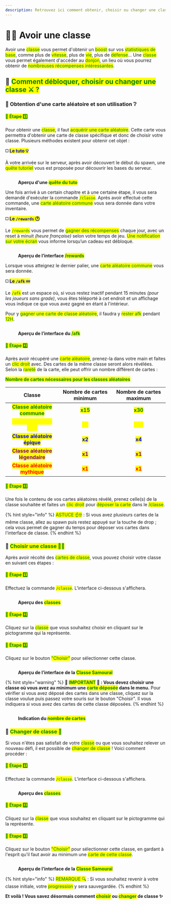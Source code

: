 ```yaml
---
description: Retrouvez ici comment obtenir, choisir ou changer une classe.
---
```


# 🧙‍♀️ Avoir une classe

Avoir une <mark style="color:green;">classe</mark> vous permet d'obtenir un <mark style="color:green;">boost</mark> sur vos <mark style="color:green;">statistiques de base</mark>, comme plus de <mark style="color:green;">vitesse</mark>, plus de <mark style="color:green;">vie</mark>, plus de <mark style="color:green;">défense</mark>... Une <mark style="color:green;">classe</mark> vous permet également d'accéder au <mark style="color:green;">donjon</mark>, un lieu où vous pourrez obtenir de <mark style="color:green;">nombreuses récompenses intéressantes</mark>.

## 💠 <mark style="color:green;">Comment débloquer, choisir ou changer une classe ⚔️ ?</mark>

### 🔸 Obtention d'une carte aléatoire et son utilisation ❔

#### <mark style="color:green;">🔹 Étape 1️⃣</mark>

Pour obtenir une <mark style="color:green;">classe</mark>, il faut <mark style="color:green;">acquérir une carte aléatoire</mark>. Cette carte vous permettra d'obtenir une carte de classe spécifique et donc de choisir votre classe. Plusieurs méthodes existent pour obtenir cet objet :

**◻️&#x20;**<mark style="color:blue;">**Le tuto 💡**</mark>

À votre arrivée sur le serveur, après avoir découvert le début du spawn, une <mark style="color:green;">quête tutoriel</mark> vous est proposée pour découvrir les bases du serveur.

<figure><img src="../.gitbook/assets/Tuto_Et_Astuce/Classe/ScoreboardTuto.png" alt=""><figcaption><p><strong>Aperçu d'une </strong><mark style="color:green;"><strong>quête du tuto</strong></mark></p></figcaption></figure>

Une fois arrivé à un certain chapitre et à une certaine étape, il vous sera demandé d'exécuter la commande <mark style="color:green;">`/classe`</mark>. Après avoir effectué cette commande, une <mark style="color:green;">carte aléatoire commune</mark> vous sera donnée dans votre inventaire.

**◻️&#x20;**<mark style="color:blue;">**Le**</mark><mark style="color:blue;">**&#x20;**</mark><mark style="color:blue;">**`/rewards`**</mark><mark style="color:blue;">**&#x20;**</mark><mark style="color:blue;">**🕐**</mark>

Le <mark style="color:green;">`/rewards`</mark> vous permet de <mark style="color:green;">gagner des récompenses</mark> chaque jour, avec un reset à minuit _(heure française)_ selon votre temps de jeu. <mark style="color:green;">Une notification sur votre écran</mark> vous informe lorsqu’un cadeau est débloqué.

<figure><img src="../.gitbook/assets/Tuto_Et_Astuce/Argent/InterfaceReward.png" alt=""><figcaption><p><strong>Aperçu de l’interface </strong><mark style="color:green;"><strong>/rewards</strong></mark></p></figcaption></figure>

Lorsque vous atteignez le dernier palier, une <mark style="color:green;">carte aléatoire commune</mark> vous sera donnée.

**◻️&#x20;**<mark style="color:blue;">**Le**</mark><mark style="color:blue;">**&#x20;**</mark><mark style="color:blue;">**`/afk`**</mark><mark style="color:blue;">**&#x20;**</mark><mark style="color:blue;">**💤**</mark>

Le <mark style="color:green;">`/afk`</mark> est un espace où, si vous restez inactif pendant 15 minutes _(pour les joueurs sans grade)_, vous êtes téléporté à cet endroit et un affichage vous indique ce que vous avez gagné en étant à l'intérieur.

Pour y <mark style="color:green;">gagner une carte de classe aléatoire</mark>, il faudra y <mark style="color:green;">rester afk</mark> pendant <mark style="color:green;">12H</mark>.

<figure><img src="../.gitbook/assets/Menu/Interface_Afk.png" alt=""><figcaption><p><strong>Aperçu de l’interface du </strong><mark style="color:green;"><strong>/afk</strong></mark></p></figcaption></figure>

#### <mark style="color:green;">🔹 Étape 2️⃣</mark>

Après avoir récupéré une <mark style="color:green;">carte aléatoire</mark>, prenez-la dans votre main et faites un <mark style="color:green;">clic droit</mark> avec. Des cartes de la même classe seront alors révélées. Selon la <mark style="color:green;">rareté</mark> de la carte, elle peut offrir un nombre différent de cartes :

<mark style="color:green;">**Nombre de cartes nécessaires pour les classes aléatoires**</mark>

|                               Classe                               |          Nombre de cartes minimum         |          Nombre de cartes maximum          |
| :----------------------------------------------------------------: | :---------------------------------------: | :----------------------------------------: |
|   <mark style="color:green;">**Classe aléatoire commune**</mark>   | <mark style="color:green;">**x15**</mark> |  <mark style="color:green;">**x30**</mark> |
|    <mark style="color:yellow;">**Classe aléatoire rare**</mark>    | <mark style="color:yellow;">**x5**</mark> | <mark style="color:yellow;">**x10**</mark> |
|    <mark style="color:blue;">**Classe aléatoire épique**</mark>    |  <mark style="color:blue;">**x2**</mark>  |   <mark style="color:blue;">**x4**</mark>  |
| <mark style="color:purple;">**Classe aléatoire légendaire**</mark> | <mark style="color:purple;">**x1**</mark> |  <mark style="color:purple;">**x1**</mark> |
|    <mark style="color:red;">**Classe aléatoire mythique**</mark>   |   <mark style="color:red;">**x1**</mark>  |   <mark style="color:red;">**x1**</mark>   |

#### <mark style="color:green;">🔹 Étape 3️⃣</mark>

Une fois le contenu de vos cartes aléatoires révélé, prenez celle(s) de la classe souhaitée et faites un <mark style="color:green;">clic droit</mark> pour <mark style="color:green;">déposer la carte</mark> dans le <mark style="color:green;">/classe</mark>.

{% hint style="info" %}
<mark style="color:green;">ASTUCE ☝🤓</mark> : Si vous avez plusieurs cartes de la même classe, allez au spawn puis restez appuyé sur la touche de drop ; cela vous permet de gagner du temps pour déposer vos cartes dans l'interface de classe.
{% endhint %}

### 🔸 <mark style="color:green;">Choisir une classe 🧝‍♂️</mark>

Après avoir récolté des <mark style="color:green;">cartes de classe</mark>, vous pouvez choisir votre classe en suivant ces étapes :

#### <mark style="color:green;">🔹 Étape 1️⃣</mark>

Effectuez la commande <mark style="color:green;">`/classe`</mark>. L'interface ci-dessous s'affichera.

<figure><img src="../.gitbook/assets/Les_Classes/Readme/ClassesExistantes.png" alt=""><figcaption><p><strong>Aperçu des </strong><mark style="color:green;"><strong>classes</strong></mark></p></figcaption></figure>

#### <mark style="color:green;">🔹 Étape 2️⃣</mark>

Cliquez sur la <mark style="color:green;">classe</mark> que vous souhaitez choisir en cliquant sur le pictogramme qui la représente.

#### <mark style="color:green;">🔹 Étape 3️⃣</mark>

Cliquez sur le bouton <mark style="color:green;">"Choisir"</mark> pour sélectionner cette classe.

<figure><img src="../.gitbook/assets/Tuto_Et_Astuce/Classe/Choisir.png" alt=""><figcaption><p><strong>Aperçu de l’interface de la </strong><mark style="color:green;"><strong>Classe Samouraï</strong></mark></p></figcaption></figure>

{% hint style="warning" %}
**🚨&#x20;**<mark style="color:green;">**IMPORTANT**</mark>**&#x20;🚨 : Vous devez choisir une classe où vous avez au minimum une&#x20;**<mark style="color:green;">**carte déposée**</mark>**&#x20;dans le menu.** Pour vérifier si vous avez déposé des cartes dans une classe, cliquez sur la classe voulue puis passez votre souris sur le bouton "Choisir". Il vous indiquera si vous avez des cartes de cette classe déposées.
{% endhint %}

<figure><img src="../.gitbook/assets/Tuto_Et_Astuce/Classe/NombreCarte.png" alt=""><figcaption><p><strong>Indication du </strong><mark style="color:green;"><strong>nombre de cartes</strong></mark></p></figcaption></figure>

### 🔸 <mark style="color:green;">Changer de classe 🔁</mark>

Si vous n'êtes pas satisfait de votre <mark style="color:green;">classe</mark> ou que vous souhaitez relever un nouveau défi, il est possible de <mark style="color:green;">changer de classe</mark> ! Voici comment procéder :

#### <mark style="color:green;">🔹 Étape 1️⃣</mark>

Effectuez la commande <mark style="color:green;">`/classe`</mark>. L'interface ci-dessous s'affichera.

<figure><img src="../.gitbook/assets/Les_Classes/Readme/ClassesExistantes.png" alt=""><figcaption><p><strong>Aperçu des </strong><mark style="color:green;"><strong>classes</strong></mark></p></figcaption></figure>

#### <mark style="color:green;">🔹 Étape 2️⃣</mark>

Cliquez sur la <mark style="color:green;">classe</mark> que vous souhaitez en cliquant sur le pictogramme qui la représente.

#### <mark style="color:green;">🔹 Étape 3️⃣</mark>

Cliquez sur le bouton <mark style="color:green;">"Choisir"</mark> pour sélectionner cette classe, en gardant à l'esprit qu'il faut avoir au minimum une <mark style="color:green;">carte de cette classe</mark>.

<figure><img src="../.gitbook/assets/Tuto_Et_Astuce/Classe/Choisir.png" alt=""><figcaption><p><strong>Aperçu de l’interface de la </strong><mark style="color:green;"><strong>Classe Samouraï</strong></mark></p></figcaption></figure>

{% hint style="info" %}
<mark style="color:green;">REMARQUE 🔍</mark> : Si vous souhaitez revenir à votre classe initiale, votre <mark style="color:green;">progression</mark> y sera sauvegardée.
{% endhint %}

**Et voilà ! Vous savez désormais comment&#x20;**<mark style="color:green;">**choisir**</mark>**&#x20;ou&#x20;**<mark style="color:green;">**changer**</mark>**&#x20;de classe ✨**
